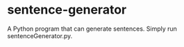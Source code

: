 # sentence-generator
A Python program that can generate sentences.
Simply run sentenceGenerator.py.
